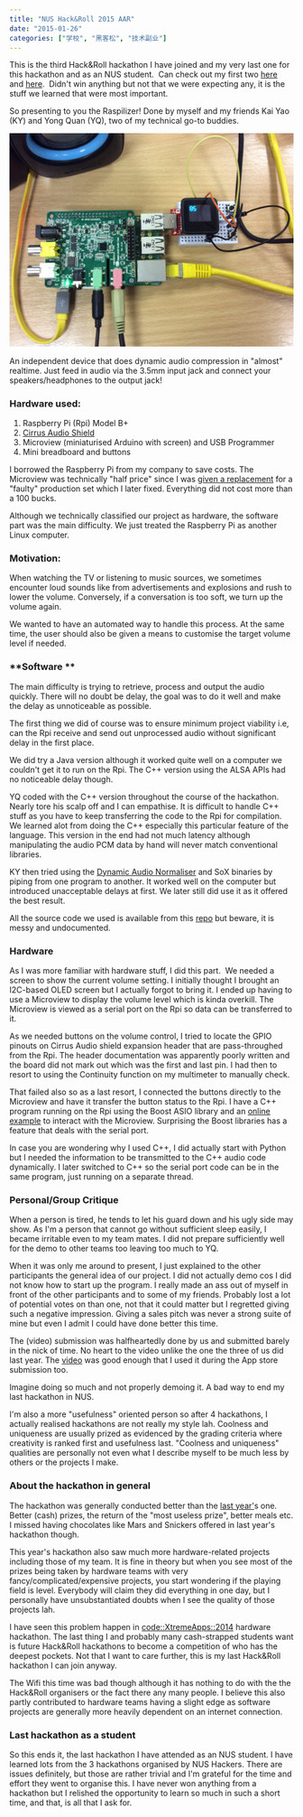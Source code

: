 ```yaml
---
title: "NUS Hack&Roll 2015 AAR"
date: "2015-01-26"
categories: ["学校", "黑客松", "技术副业"]
---
```


This is the third Hack&Roll hackathon I have joined and my very last one for this hackathon and as an NUS student.  Can check out my first two [here](/2014/01/what-i-did-nus-hackroll-2014/) and [here](/2013/02/my-experience-nus-hackroll-2013/ "here").  Didn't win anything but not that we were expecting any, it is the stuff we learned that were most important.

So presenting to you the Raspilizer! Done by myself and my friends Kai Yao (KY) and Yong Quan (YQ), two of my technical go-to buddies.

![rasplizer](images/rasplizer.jpg)

An independent device that does dynamic audio compression in "almost" realtime. Just feed in audio via the 3.5mm input jack and connect your speakers/headphones to the output jack!
<!--more-->
### Hardware used:

1. Raspberry Pi (Rpi) Model B+
2. [Cirrus Audio Shield](http://www.element14.com/community/community/raspberry-pi/raspberry-pi-accessories/cirrus_logic_audio_card)
3. Microview (miniaturised Arduino with screen) and USB Programmer
4. Mini breadboard and buttons

I borrowed the Raspberry Pi from my company to save costs. The Microview was technically "half price" since I was [given a replacement](https://www.sparkfun.com/news/1575) for a "faulty" production set which I later fixed. Everything did not cost more than a 100 bucks.

Although we technically classified our project as hardware, the software part was the main difficulty. We just treated the Raspberry Pi as another Linux computer.

### Motivation:

When watching the TV or listening to music sources, we sometimes encounter loud sounds like from advertisements and explosions and rush to lower the volume. Conversely, if a conversation is too soft, we turn up the volume again.

We wanted to have an automated way to handle this process. At the same time, the user should also be given a means to customise the target volume level if needed.

### **Software **

The main difficulty is trying to retrieve, process and output the audio quickly. There will no doubt be delay, the goal was to do it well and make the delay as unnoticeable as possible.

The first thing we did of course was to ensure minimum project viability i.e, can the Rpi receive and send out unprocessed audio without significant delay in the first place.

We did try a Java version although it worked quite well on a computer we couldn't get it to run on the Rpi. The C++ version using the ALSA APIs had no noticeable delay though.

YQ coded with the C++ version throughout the course of the hackathon. Nearly tore his scalp off and I can empathise. It is difficult to handle C++ stuff as you have to keep transferring the code to the Rpi for compilation. We learned alot from doing the C++ especially this particular feature of the language. This version in the end had not much latency although manipulating the audio PCM data by hand will never match conventional libraries.

KY then tried using the [Dynamic Audio Normaliser](https://github.com/lordmulder/DynamicAudioNormalizer) and SoX binaries by piping from one program to another. It worked well on the computer but introduced unacceptable delays at first. We later still did use it as it offered the best result.

All the source code we used is available from this [repo](https://github.com/yeokm1/rpi-audio) but beware, it is messy and undocumented.

### Hardware

As I was more familiar with hardware stuff, I did this part.  We needed a screen to show the current volume setting. I initially thought I brought an I2C-based OLED screen but I actually forgot to bring it. I ended up having to use a Microview to display the volume level which is kinda overkill. The Microview is viewed as a serial port on the Rpi so data can be transferred to it.

As we needed buttons on the volume control, I tried to locate the GPIO pinouts on Cirrus Audio shield expansion header that are pass-throughed from the Rpi. The header documentation was apparently poorly written and the board did not mark out which was the first and last pin. I had then to resort to using the Continuity function on my multimeter to manually check.

That failed also so as a last resort, I connected the buttons directly to the Microview and have it transfer the button status to the Rpi. I have a C++ program running on the Rpi using the Boost ASIO library and an [online example](http://www.webalice.it/fede.tft/serial_port/serial_port.html) to interact with the Microview. Surprising the Boost libraries has a feature that deals with the serial port.

In case you are wondering why I used C++, I did actually start with Python but I needed the information to be transmitted to the C++ audio code dynamically. I later switched to C++ so the serial port code can be in the same program, just running on a separate thread.

### Personal/Group Critique

When a person is tired, he tends to let his guard down and his ugly side may show. As I'm a person that cannot go without sufficient sleep easily, I became irritable even to my team mates. I did not prepare sufficiently well for the demo to other teams too leaving too much to YQ.

When it was only me around to present, I just explained to the other participants the general idea of our project. I did not actually demo cos I did not know how to start up the program. I really made an ass out of myself in front of the other participants and to some of my friends. Probably lost a lot of potential votes on than one, not that it could matter but I regretted giving such a negative impression. Giving a sales pitch was never a strong suite of mine but even I admit I could have done better this time.

The (video) submission was halfheartedly done by us and submitted barely in the nick of time. No heart to the video unlike the one the three of us did last year. The [video](https://www.youtube.com/watch?v=PRGcK7gzbnM) was good enough that I used it during the App store submission too.

Imagine doing so much and not properly demoing it. A bad way to end my last hackathon in NUS.

I'm also a more "usefulness" oriented person so after 4 hackathons, I actually realised hackathons are not really my style lah. Coolness and uniqueness are usually prized as evidenced by the grading criteria where creativity is ranked first and usefulness last. "Coolness and uniqueness" qualities are personally not even what I describe myself to be much less by others or the projects I make.

### About the hackathon in general

The hackathon was generally conducted better than the [last year'](/2014/01/what-i-did-nus-hackroll-2014/ "What I did in NUS Hack&Roll 2014")s one. Better (cash) prizes, the return of the "most useless prize", better meals etc. I missed having chocolates like Mars and Snickers offered in last year's hackathon though.

This year's hackathon also saw much more hardware-related projects including those of my team. It is fine in theory but when you see most of the prizes being taken by hardware teams with very fancy/complicated/expensive projects, you start wondering if the playing field is level. Everybody will claim they did everything in one day, but I personally have unsubstantiated doubts when I see the quality of those projects lah.

I have seen this problem happen in [code::XtremeApps::2014](/2014/07/codextremeapps-2014-aar/) hardware hackathon. The last thing I and probably many cash-strapped students want is future Hack&Roll hackathons to become a competition of who has the deepest pockets. Not that I want to care further, this is my last Hack&Roll hackathon I can join anyway.

The Wifi this time was bad though although it has nothing to do with the the Hack&Roll organisers or the fact there any many people. I believe this also partly contributed to hardware teams having a slight edge as software projects are generally more heavily dependent on an internet connection.

### Last hackathon as a student

So this ends it, the last hackathon I have attended as an NUS student. I have learned lots from the 3 hackathons organised by NUS Hackers. There are issues definitely, but those are rather trivial and I'm grateful for the time and effort they went to organise this. I have never won anything from a hackathon but I relished the opportunity to learn so much in such a short time, and that, is all that I ask for.
